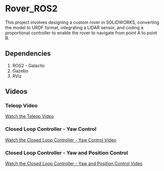 # Rover_ROS2

This project involves designing a custom rover in SOLIDWORKS, converting the model to URDF format, integrating a LIDAR sensor, and coding a proportional controller to enable the rover to navigate from point A to point B.


## Dependencies 
1. ROS2 - Galactic
2. Gazebo
3. RViz

## Videos

### Teleop Video
[Watch the Teleop Video](https://github.com/user-attachments/assets/9b0f84e7-a57e-4a7a-a92b-be0f25aee2f9)

### Closed Loop Controller - Yaw Control
[Watch the Closed Loop Controller - Yaw Control Video](https://github.com/user-attachments/assets/28388459-862e-4710-9be2-2a5d1313066e)

### Closed Loop Controller - Yaw and Position Control
[Watch the Closed Loop Controller - Yaw and Position Control Video](https://github.com/user-attachments/assets/040b6045-0b75-4870-990d-ddb3a25d0e3b)
